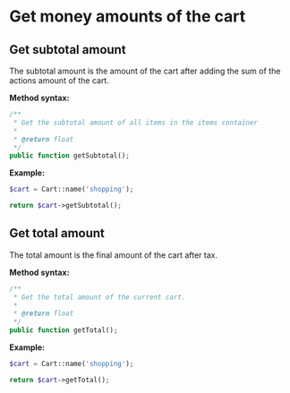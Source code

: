 # Get money amounts of the cart
## Get subtotal amount
The subtotal amount is the amount of the cart after adding the sum of the actions amount of the cart.

**Method syntax:**

```php
/**
 * Get the subtotal amount of all items in the items container
 *
 * @return float
 */
public function getSubtotal();
```

**Example:**

```php
$cart = Cart::name('shopping');

return $cart->getSubtotal();
```

## Get total amount
The total amount is the final amount of the cart after tax.

**Method syntax:**

```php
/**
 * Get the total amount of the current cart.
 *
 * @return float
 */
public function getTotal();
```

**Example:**

```php
$cart = Cart::name('shopping');

return $cart->getTotal();
```
